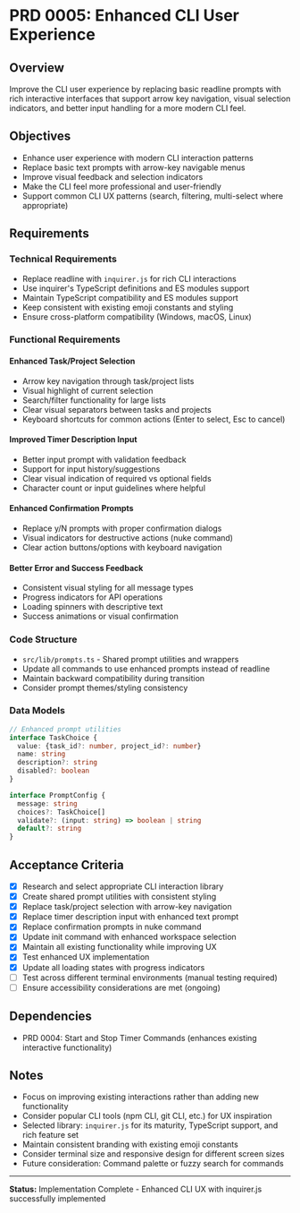 # PRD 0005: Enhanced CLI User Experience

## Overview
Improve the CLI user experience by replacing basic readline prompts with rich interactive interfaces that support arrow key navigation, visual selection indicators, and better input handling for a more modern CLI feel.

## Objectives
- Enhance user experience with modern CLI interaction patterns
- Replace basic text prompts with arrow-key navigable menus
- Improve visual feedback and selection indicators
- Make the CLI feel more professional and user-friendly
- Support common CLI UX patterns (search, filtering, multi-select where appropriate)

## Requirements

### Technical Requirements
- Replace readline with `inquirer.js` for rich CLI interactions
- Use inquirer's TypeScript definitions and ES modules support
- Maintain TypeScript compatibility and ES modules support
- Keep consistent with existing emoji constants and styling
- Ensure cross-platform compatibility (Windows, macOS, Linux)

### Functional Requirements

#### Enhanced Task/Project Selection
- Arrow key navigation through task/project lists
- Visual highlight of current selection
- Search/filter functionality for large lists
- Clear visual separators between tasks and projects
- Keyboard shortcuts for common actions (Enter to select, Esc to cancel)

#### Improved Timer Description Input
- Better input prompt with validation feedback
- Support for input history/suggestions
- Clear visual indication of required vs optional fields
- Character count or input guidelines where helpful

#### Enhanced Confirmation Prompts
- Replace y/N prompts with proper confirmation dialogs
- Visual indicators for destructive actions (nuke command)
- Clear action buttons/options with keyboard navigation

#### Better Error and Success Feedback
- Consistent visual styling for all message types
- Progress indicators for API operations
- Loading spinners with descriptive text
- Success animations or visual confirmation

### Code Structure
- `src/lib/prompts.ts` - Shared prompt utilities and wrappers
- Update all commands to use enhanced prompts instead of readline
- Maintain backward compatibility during transition
- Consider prompt themes/styling consistency

### Data Models
```typescript
// Enhanced prompt utilities
interface TaskChoice {
  value: {task_id?: number, project_id?: number}
  name: string
  description?: string
  disabled?: boolean
}

interface PromptConfig {
  message: string
  choices?: TaskChoice[]
  validate?: (input: string) => boolean | string
  default?: string
}
```

## Acceptance Criteria
- [x] Research and select appropriate CLI interaction library
- [x] Create shared prompt utilities with consistent styling
- [x] Replace task/project selection with arrow-key navigation
- [x] Replace timer description input with enhanced text prompt
- [x] Replace confirmation prompts in nuke command
- [x] Update init command with enhanced workspace selection
- [x] Maintain all existing functionality while improving UX
- [x] Test enhanced UX implementation
- [x] Update all loading states with progress indicators
- [ ] Test across different terminal environments (manual testing required)
- [ ] Ensure accessibility considerations are met (ongoing)

## Dependencies
- PRD 0004: Start and Stop Timer Commands (enhances existing interactive functionality)

## Notes
- Focus on improving existing interactions rather than adding new functionality
- Consider popular CLI tools (npm CLI, git CLI, etc.) for UX inspiration
- Selected library: `inquirer.js` for its maturity, TypeScript support, and rich feature set
- Maintain consistent branding with existing emoji constants
- Consider terminal size and responsive design for different screen sizes
- Future consideration: Command palette or fuzzy search for commands

---

**Status:** Implementation Complete - Enhanced CLI UX with inquirer.js successfully implemented